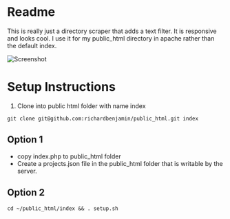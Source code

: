 # Readme

This is really just a directory scraper that adds a text filter. It is responsive and looks cool. I use it for my public_html directory in apache rather than the default index.

![Screenshot](https://github.com/richardbenjamin/public_html/blob/master/images/index.png)

# Setup Instructions

1. Clone into public html folder with name index

`git clone git@github.com:richardbenjamin/public_html.git index`

## Option 1

- copy index.php to public_html folder
- Create a projects.json file in the public_html folder that is writable by the server.

## Option 2

`cd ~/public_html/index && . setup.sh`
